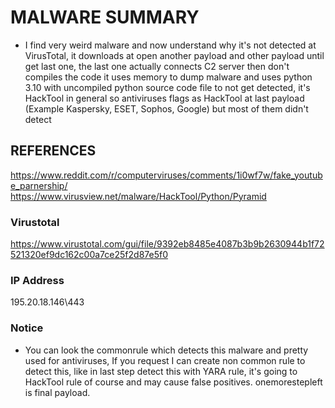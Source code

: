 # MALWARE SUMMARY 
- I find very weird malware and now understand why it's not detected at VirusTotal, it downloads at open another payload and other payload until get last one, the last one actually connects C2 server then don't compiles the code it uses memory to dump malware and uses python 3.10 with uncompiled python source code file to not get detected, it's HackTool in general so antiviruses flags as HackTool at last payload (Example Kaspersky, ESET, Sophos, Google) but most of them didn't detect

## REFERENCES

https://www.reddit.com/r/computerviruses/comments/1i0wf7w/fake_youtube_parnership/
https://www.virusview.net/malware/HackTool/Python/Pyramid

### Virustotal

https://www.virustotal.com/gui/file/9392eb8485e4087b3b9b2630944b1f72521320ef9dc162c00a7ce25f2d87e5f0


### IP Address

195.20.18.146\443

### Notice

- You can look the commonrule which detects this malware and pretty used for antiviruses, If you request I can create non common rule to detect this, like in last step detect this with YARA rule, it's going to HackTool rule of course and may cause false positives. onemorestepleft is final payload.